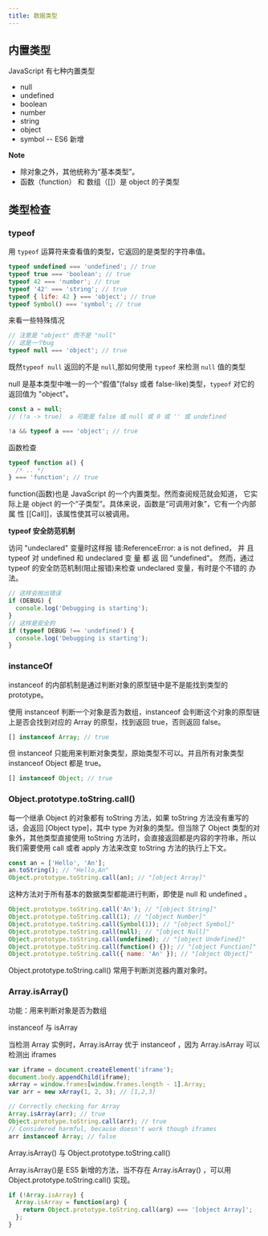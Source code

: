 ```yaml
---
title: 数据类型
---
```


## 内置类型

JavaScript 有七种内置类型

- null
- undefined
- boolean
- number
- string
- object
- symbol -- ES6 新增

**Note**

- 除对象之外，其他统称为“基本类型”。
- 函数（function） 和 数组（[]）是 object 的子类型

## 类型检查

### typeof

用 `typeof` 运算符来查看值的类型，它返回的是类型的字符串值。

```js
typeof undefined === 'undefined'; // true
typeof true === 'boolean'; // true
typeof 42 === 'number'; // true
typeof '42' === 'string'; // true
typeof { life: 42 } === 'object'; // true
typeof Symbol() === 'symbol'; // true
```

来看一些特殊情况

```js
// 注意是 "object" 而不是 "null"
// 这是一个bug
typeof null === 'object'; // true
```

既然`typeof null` 返回的不是 `null`,那如何使用 `typeof` 来检测 `null` 值的类型

null 是基本类型中唯一的一个“假值”(falsy 或者 false-like)类型，`typeof` 对它的返回值为 "object"。

```js
const a = null;
// (!a -> true)  a 可能是 false 或 null 或 0 或 '' 或 undefined

!a && typeof a === 'object'; // true
```

函数检查

```js
typeof function a() {
  /* .. */
} === 'function'; // true
```

function(函数)也是 JavaScript 的一个内置类型。然而查阅规范就会知道， 它实际上是 object 的一个“子类型”。具体来说，函数是“可调用对象”，它有一个内部属 性 [[Call]]，该属性使其可以被调用。

**typeof 安全防范机制**

访问 "undeclared" 变量时这样报 错:ReferenceError: a is not defined， 并 且 typeof 对 undefined 和 undeclared 变 量 都 返 回 "undefined"。
然而，通过 typeof 的安全防范机制(阻止报错)来检查 undeclared 变量，有时是个不错的 办法。

```js
// 这样会抛出错误
if (DEBUG) {
  console.log('Debugging is starting');
}
// 这样是安全的
if (typeof DEBUG !== 'undefined') {
  console.log('Debugging is starting');
}
```

### instanceOf

instanceof 的内部机制是通过判断对象的原型链中是不是能找到类型的 prototype。

使用 instanceof 判断一个对象是否为数组，instanceof 会判断这个对象的原型链上是否会找到对应的 Array 的原型，找到返回 true，否则返回 false。

```js
[] instanceof Array; // true
```

但 instanceof 只能用来判断对象类型，原始类型不可以。并且所有对象类型 instanceof Object 都是 true。

```js
[] instanceof Object; // true
```

### Object.prototype.toString.call()

每一个继承 Object 的对象都有 toString 方法，如果 toString 方法没有重写的话，会返回 [Object type]，其中 type 为对象的类型。但当除了 Object 类型的对象外，其他类型直接使用 toString 方法时，会直接返回都是内容的字符串，所以我们需要使用 call 或者 apply 方法来改变 toString 方法的执行上下文。

```js
const an = ['Hello', 'An'];
an.toString(); // "Hello,An"
Object.prototype.toString.call(an); // "[object Array]"
```

这种方法对于所有基本的数据类型都能进行判断，即使是 null 和 undefined 。

```js
Object.prototype.toString.call('An'); // "[object String]"
Object.prototype.toString.call(1); // "[object Number]"
Object.prototype.toString.call(Symbol(1)); // "[object Symbol]"
Object.prototype.toString.call(null); // "[object Null]"
Object.prototype.toString.call(undefined); // "[object Undefined]"
Object.prototype.toString.call(function() {}); // "[object Function]"
Object.prototype.toString.call({ name: 'An' }); // "[object Object]"
```

Object.prototype.toString.call() 常用于判断浏览器内置对象时。

### Array.isArray()

功能：用来判断对象是否为数组

instanceof 与 isArray

当检测 Array 实例时，Array.isArray 优于 instanceof ，因为 Array.isArray 可以检测出 iframes

```js
var iframe = document.createElement('iframe');
document.body.appendChild(iframe);
xArray = window.frames[window.frames.length - 1].Array;
var arr = new xArray(1, 2, 3); // [1,2,3]

// Correctly checking for Array
Array.isArray(arr); // true
Object.prototype.toString.call(arr); // true
// Considered harmful, because doesn't work though iframes
arr instanceof Array; // false
```

Array.isArray() 与 Object.prototype.toString.call()

Array.isArray()是 ES5 新增的方法，当不存在 Array.isArray() ，可以用 Object.prototype.toString.call() 实现。

```js
if (!Array.isArray) {
  Array.isArray = function(arg) {
    return Object.prototype.toString.call(arg) === '[object Array]';
  };
}
```
